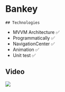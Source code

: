 # Bankey

    ## Technologies
+ MVVM Architecture ✅ 
+ Programmatically ✅
+ NavigationCenter ✅
+ Animation ✅
+ Unit test ✅


## Video
![](https://media.giphy.com/media/v1.Y2lkPTc5MGI3NjExNTRjZDBjMzkxMzQ4MGRjZWMwZjAyMjZmNzZjYWFhNDE3YzRmZWZhOCZjdD1n/e88z1WqM29rb0MjMNA/giphy.gif)
